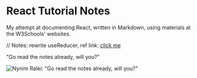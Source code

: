 # React Tutorial Notes
 My attempt at documenting React, written in Markdown, using materials at the W3Schools' websites.
 
 // Notes: rewrite useReducer, ref link: [click me](https://viblo.asia/p/su-dung-usereducer-hook-trong-react-L4x5x19wKBM)
 
 "Go read the notes already, will you?"
 
 ![Nynim Ralei: "Go read the notes already, will you?"](https://images5.alphacoders.com/121/1215540.jpg)
